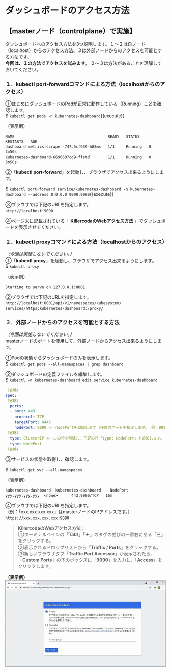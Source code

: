 # ダッシュボードのアクセス方法

## 【masterノード（controlplane）で実施】  

ダッシュボードへのアクセス方法を3つ説明します。１～２は自ノード（localhost）からのアクセス方法、３は外部ノードからのアクセスを可能とする方法です。  
**今回は、１の方法でアクセスを試みます。** ２～３は方法があることを理解しておいてください。  

### **１．kubectl port-forwardコマンドによる方法（localhostからのアクセス）**  

①はじめにダッシュボードのPodが正常に動作している（Running）ことを確認します。  
$ `kubectl get pods -n kubernetes-dashboard`{{execute}}  

（表示例）  

```text
NAME                                         READY   STATUS    RESTARTS   AGE
dashboard-metrics-scraper-747c5cf959-h88ms   1/1     Running   0          3m50s
kubernetes-dashboard-6696687cd9-ffstd        1/1     Running   0          3m50s
```

②「**kubectl port-forward**」を起動し、ブラウザでアクセス出来るようにします。  

$ `kubectl port-forward service/kubernetes-dashboard -n kubernetes-dashboard --address 0.0.0.0 9090:9090`{{execute}}  

③ブラウザでは下記のURLを指定します。  
`http://localhost:9090`  

④ページ末に記載されている「 **KillercodaのWebアクセス方法** 」でダッシュボードを表示させてください。  

### **２．kubectl proxyコマンドによる方法（localhostからのアクセス）**  

*（今回は実施しないでください。）*  
①「**kubectl proxy**」を起動し、ブラウザでアクセス出来るようにします。  
$ `kubectl proxy`  

（表示例）  

```text
Starting to serve on 127.0.0.1:8001
```

②ブラウザでは下記のURLを指定します。  
`http://localhost:8001/api/v1/namespaces/kubesystem/
services/https:kubernetes-dashboard:/proxy/`  

### **３．外部ノードからのアクセスを可能とする方法**  

*（今回は実施しないでください。）*  
masterノードのポートを使用して、外部ノードからアクセス出来るようにします。  

①Podの状態からダッシュボードのみを表示します。  
$ `kubectl get pods --all-namespaces | grep dashboard`  

②ダッシュボードの定義ファイルを編集します。  
$ `kubectl -n kubernetes-dashboard edit service kubernetes-dashboard`  

```yaml
（省略）
spec:
（省略）
  ports:
  - port: 443
    protocol: TCP
    targetPort: 8443
    nodePort: 9090 <- nodePortを追加します（任意のポートを指定します。 例：9090）
（省略）
  type: ClusterIP <- この行を削除し、下記の行「type: NodePort」を追加します。
  type: NodePort
（省略）
```

③サービスの状態を取得し、確認します。  

$ `kubectl get svc --all-namespaces`  

（表示例）

```text
kubernetes-dashboard  kubernetes-dashboard    NodePort    yyy.yyy.yyy.yyy  <none>      443:9090/TCP   16m
```

④ブラウザでは下記のURLを指定します。  
（例：「xxx.xxx.xxx.xxx」はmasterノードのIPアドレスです。）  
`https://xxx.xxx.xxx.xxx:9090`  

> **KillercodaのWebアクセス方法：**  
> ①ターミナルペインの「**Tab1**」「**＋**」のタグの並びの一番右にある「**三**」をクリックする。  
> ②表示されるドロップリストから「**Traffic / Ports**」をクリックする。
> ③新しいブラウザタブ「**Traffic Port Accessor**」が表示されたら、「**Custom Ports**」の下のボックスに「**9090**」を入力し、「**Access**」をクリックします。  

**（表示例）**  
![DashBoard Image](https://github.com/yamada623z/scenario-image/raw/main/KubernetesHandsOn_BuildCluster/Step11.jpg)  
